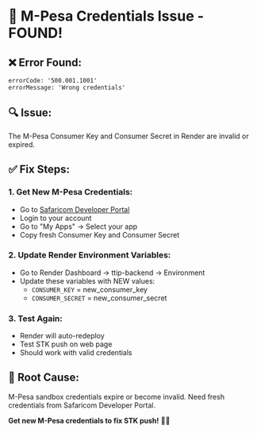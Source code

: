 # 🔧 M-Pesa Credentials Issue - FOUND!

## ❌ **Error Found:**
```
errorCode: '500.001.1001'
errorMessage: 'Wrong credentials'
```

## 🔍 **Issue:**
The M-Pesa Consumer Key and Consumer Secret in Render are invalid or expired.

## ✅ **Fix Steps:**

### 1. **Get New M-Pesa Credentials:**
- Go to [Safaricom Developer Portal](https://developer.safaricom.co.ke)
- Login to your account
- Go to "My Apps" → Select your app
- Copy fresh Consumer Key and Consumer Secret

### 2. **Update Render Environment Variables:**
- Go to Render Dashboard → ttip-backend → Environment
- Update these variables with NEW values:
  - `CONSUMER_KEY` = new_consumer_key
  - `CONSUMER_SECRET` = new_consumer_secret

### 3. **Test Again:**
- Render will auto-redeploy
- Test STK push on web page
- Should work with valid credentials

## 🎯 **Root Cause:**
M-Pesa sandbox credentials expire or become invalid. Need fresh credentials from Safaricom Developer Portal.

**Get new M-Pesa credentials to fix STK push!** 🔧📱